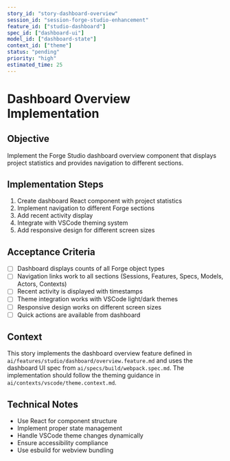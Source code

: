 ```yaml
---
story_id: "story-dashboard-overview"
session_id: "session-forge-studio-enhancement"
feature_id: ["studio-dashboard"]
spec_id: ["dashboard-ui"]
model_id: ["dashboard-state"]
context_id: ["theme"]
status: "pending"
priority: "high"
estimated_time: 25
---
```


# Dashboard Overview Implementation

## Objective
Implement the Forge Studio dashboard overview component that displays project statistics and provides navigation to different sections.

## Implementation Steps
1. Create dashboard React component with project statistics
2. Implement navigation to different Forge sections
3. Add recent activity display
4. Integrate with VSCode theming system
5. Add responsive design for different screen sizes

## Acceptance Criteria
- [ ] Dashboard displays counts of all Forge object types
- [ ] Navigation links work to all sections (Sessions, Features, Specs, Models, Actors, Contexts)
- [ ] Recent activity is displayed with timestamps
- [ ] Theme integration works with VSCode light/dark themes
- [ ] Responsive design works on different screen sizes
- [ ] Quick actions are available from dashboard

## Context
This story implements the dashboard overview feature defined in `ai/features/studio/dashboard/overview.feature.md` and uses the dashboard UI spec from `ai/specs/build/webpack.spec.md`. The implementation should follow the theming guidance in `ai/contexts/vscode/theme.context.md`.

## Technical Notes
- Use React for component structure
- Implement proper state management
- Handle VSCode theme changes dynamically
- Ensure accessibility compliance
- Use esbuild for webview bundling
